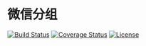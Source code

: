 # 微信分组

[![Build Status](https://img.shields.io/travis/miaoxing/wechat-group/master.svg?style=flat-square)](https://travis-ci.org/miaoxing/wechat-group)
[![Coverage Status](https://img.shields.io/coveralls/miaoxing/wechat-group.svg?style=flat-square)](https://coveralls.io/r/miaoxing/wechat-group?branch=master)
[![License](http://img.shields.io/badge/license-MIT-brightgreen.svg?style=flat-square)](http://www.opensource.org/licenses/MIT)
